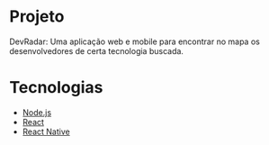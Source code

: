 # Projeto
DevRadar: Uma aplicação web e mobile para encontrar no mapa os desenvolvedores de certa tecnologia buscada.

# Tecnologias
- [Node.js](https://nodejs.org/en/)
- [React](https://reactjs.org)
- [React Native](https://facebook.github.io/react-native/)
